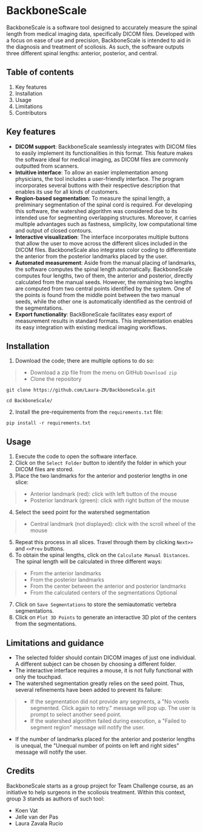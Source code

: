 
# BackboneScale

BackboneScale is a software tool designed to accurately measure the spinal length from medical imaging data, specifically DICOM files. Developed with a focus on ease of use and precision, BackboneScale is intended to aid in the diagnosis and treatment of scoliosis. As such, the software outputs three different spinal lengths: anterior, posterior, and central. 

## Table of contents
1. Key features
2. Installation
3. Usage
4. Limitations
5. Contributors

## Key features
- **DICOM support**: BackboneScale seamlessly integrates with DICOM files to easily implement its functionalities in this format. This feature makes the software ideal for medical imaging, as DICOM files are commonly outputted from scanners.  
- **Intuitive interface**: To allow an easier implementation among physicians, the tool includes a user-friendly interface. The program incorporates several buttons with their respective description that enables its use for all kinds of customers.  
- **Region-based segmentation**: To measure the spinal length, a preliminary segmentation of the spinal cord is required. For developing this software, the watershed algorithm was considered due to its intended use for segmenting overlapping structures. Moreover, it carries multiple advantages such as fastness, simplicity, low computational time and output of closed contours. 
- **Interactive visualization**: The interface incorporates multiple buttons that allow the user to move across the different slices included in the DICOM files. BackboneScale also integrates color coding to differentiate the anterior from the posterior landmarks placed by the user. 
- **Automated measurement**: Aside from the manual placing of landmarks, the software computes the spinal length automatically. BackboneScale computes four lengths, two of them, the anterior and posterior, directly calculated from the manual seeds. However, the remaining two lengths are computed from two central points identified by the system. One of the points is found from the middle point between the two manual seeds, while the other one is automatically identified as the centroid of the segmentations.
- **Export functionality**: BackBoneScale facilitates easy export of measurement results in standard formats. This implementation enables its easy integration with existing medical imaging workflows.

## Installation
1. Download the code; there are multiple options to do so:
> - Download a zip file from the menu on GitHub `Download zip`
> - Clone the repository 
```
git clone https://github.com/Laura-ZR/BackboneScale.git  

cd BackboneScale/
```
2. Install the pre-requirements from the `requirements.txt` file:
```
pip install -r requirements.txt
```

## Usage
1. Execute the code to open the software interface.
2. Click on the `Select Folder` button to identify the folder in which your DICOM files are stored. 
3. Place the two landmarks for the anterior and posterior lengths in one slice:
> - Anterior landmark (red): click with left button of the mouse 
> - Posterior landmark (green): click with right button of the mouse
4. Select the seed point for the watershed segmentation
> - Central landmark (not displayed): click with the scroll wheel of the mouse
5. Repeat this process in all slices. Travel through them by clicking `Next>>` and `<<Prev` buttons.
6. To obtain the spinal lengths, click on the `Calculate Manual Distances`. 
The spinal length will be calculated in three different ways:
> - From the anterior landmarks
> - From the posterior landmarks
> - From the center between the anterior and posterior landmarks
> - From the calculated centers of the segmentations
Optional
7. Click on `Save Segmentations` to store the semiautomatic vertebra segmentations.
8. Click on `Plot 3D Points` to generate an interactive 3D plot of the centers from the segmentations.

## Limitations and guidance
- The selected folder should contain DICOM images of just one individual. A different subject can be chosen by choosing a different folder.
- The interactive interface requires a mouse, it is not fully functional with only the touchpad.
- The watershed segmentation greatly relies on the seed point. Thus, several refinements have been added to prevent its failure:
> - If the segmentation did not provide any segments, a "No voxels segmented. Click again to retry." message will pop up. The user is prompt to select another seed point.
> - If the watershed algorithm failed during execution, a "Failed to segment region" message will notify the user.
- If the number of landmarks placed for the anterior and posterior lengths is unequal, the "Unequal number of points on left and right sides" message will notify the user.

## Credits
BackboneScale starts as a group project for Team Challenge course, as an initiative to help surgeons in the scoliosis treatment. Within this context, group 3 stands as authors of such tool:
- Koen Vat
- Jelle van der Pas
- Laura Zavala Rucio

